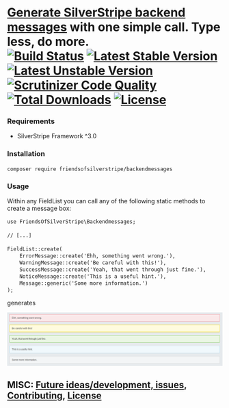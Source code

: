 # [Generate SilverStripe backend messages](https://github.com/FriendsOfSilverStripe/backendmessages) with one simple call. Type less, do more.<br />[![Build Status](https://api.travis-ci.org/FriendsOfSilverStripe/backendmessages.svg?branch=master)](https://travis-ci.org/FriendsOfSilverStripe/backendmessages) [![Latest Stable Version](https://poser.pugx.org/FriendsOfSilverStripe/backendmessages/version.svg)](https://github.com/FriendsOfSilverStripe/backendmessages/releases) [![Latest Unstable Version](https://poser.pugx.org/FriendsOfSilverStripe/backendmessages/v/unstable.svg)](https://packagist.org/packages/FriendsOfSilverStripe/backendmessages) [![Scrutinizer Code Quality](https://scrutinizer-ci.com/g/FriendsOfSilverStripe/backendmessages/badges/quality-score.png?b=master)](https://scrutinizer-ci.com/g/FriendsOfSilverStripe/backendmessages/?branch=master) [![Total Downloads](https://poser.pugx.org/FriendsOfSilverStripe/backendmessages/downloads.svg)](https://packagist.org/packages/FriendsOfSilverStripe/backendmessages) [![License](https://poser.pugx.org/FriendsOfSilverStripe/backendmessages/license.svg)](https://github.com/FriendsOfSilverStripe/backendmessages/blob/master/license.md)


### Requirements

 * SilverStripe Framework ^3.0


### Installation

```
composer require friendsofsilverstripe/backendmessages
```


### Usage

Within any FieldList you can call any of the following static methods to create a message box:

````
use FriendsOfSilverStripe\Backendmessages;

// [...]

FieldList::create(
	ErrorMessage::create('Ehh, something went wrong.'),
	WarningMessage::create('Be careful with this!'),
	SuccessMessage::create('Yeah, that went through just fine.'),
	NoticeMessage::create('This is a useful hint.'),
	Message::generic('Some more information.')
);
````
generates

<img src="https://raw.githubusercontent.com/friendsofsilverstripe/backendmessages/master/images/screenshots/messages.png">

## MISC: [Future ideas/development, issues](https://github.com/FriendsOfSilverStripe/backendmessages/issues), [Contributing](https://github.com/FriendsOfSilverStripe/backendmessages/blob/master/CONTRIBUTING.md), [License](https://github.com/FriendsOfSilverStripe/backendmessages/blob/master/license.md)
